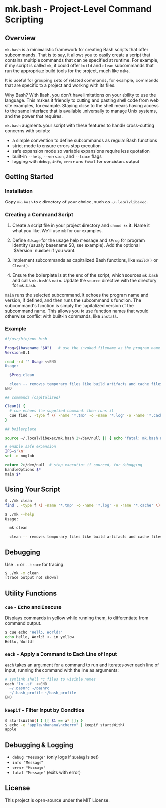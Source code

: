 # mk.bash - Project-Level Command Scripting

## Overview

`mk.bash` is a minimalistic framework for creating Bash scripts that offer subcommands.
That is to say, it allows you to easily create a script that contains multiple commands that
can be specified at runtime.  For example, if my script is called `mk`, it could offer
`build` and `clean` subcommands that run the appropriate build tools for the project, much
like `make`.

It is useful for grouping sets of related commands, for example, commands that are specific
to a project and working with its files.

Why Bash? With Bash, you don't have limitations on your ability to use the language.  This
makes it friendly to cutting and pasting shell code from web site examples, for example.
Staying close to the shell means having access to the same interface that is available
universally to manage Unix systems, and the power that requires.

`mk.bash` augments your script with these features to handle cross-cutting concerns with
scripts:

- a simple convention to define subcommands as regular Bash functions
- strict mode to ensure errors stop execution
- safe expansion mode so variable expansions require less quotation
- built-in `--help`, `--version`, and `--trace` flags
- logging with `debug`, `info`, `error` and `fatal` for consistent output

## Getting Started

### Installation

Copy `mk.bash` to a directory of your choice, such as `~/.local/libexec`.

### Creating a Command Script

1.  Create a script file in your project directory and `chmod +x` it.  Name it what you
    like.  We'll use `mk` for our examples.

3.  Define `$Usage` for the usage help message and `$Prog` for program identity (usually
    basename $0, see example).  Add the optional `$Version` number if you want.

4.  Implement subcommands as capitalized Bash functions, like `Build()` or `Clean()`.

5.  Ensure the boilerplate is at the end of the script, which sources `mk.bash` and calls
    `mk.bash`'s `main`.  Update the `source` directive with the directory for `mk.bash`.

`main` runs the selected subcommand.  It echoes the program name and version, if defined,
and then runs the subcommand's function.  The subcommand's function is simply the
capitalized version of the subcommand name.  This allows you to use function names that
would otherwise conflict with built-in commands, like `install`.

### Example

``` bash
#!/usr/bin/env bash

Prog=$(basename "$0")   # use the invoked filename as the program name
Version=0.1

read -rd '' Usage <<END
Usage:

  $Prog clean

  clean -- removes temporary files like build artifacts and cache files.
END

## commands (capitalized)

Clean() {
  # cue echoes the supplied command, then runs it
  cue find . -type f \( -name '*.tmp' -o -name '*.log' -o -name '*.cache' \) -delete
}

## boilerplate

source ~/.local/libexec/mk.bash 2>/dev/null || { echo 'fatal: mk.bash not found' >&2; exit 128; }

# enable safe expansion
IFS=$'\n'
set -o noglob

return 2>/dev/null  # stop execution if sourced, for debugging
handleOptions $*
main $*
```

## Using Your Script

```bash
$ ./mk clean
find . -type f \( -name '*.tmp' -o -name '*.log' -o -name '*.cache' \) -delete

$ ./mk --help
Usage:

  mk clean

  clean -- removes temporary files like build artifacts and cache files.
```

## Debugging

Use `-x` or `--trace` for tracing.

```bash
$ ./mk -x clean
[trace output not shown]
```

## Utility Functions

### `cue` - Echo and Execute

Displays commands in yellow while running them, to differentiate from command output.

```bash
$ cue echo "Hello, World!"
echo Hello, World! <- in yellow
Hello, World!
```

### `each` - Apply a Command to Each Line of Input

`each` takes an argument for a command to run and iterates over each line of input,
running the command with the line as arguments:

```bash
# symlink shell rc files to visible names
each 'ln -sf' <<END
  ~/.bashrc ~/bashrc
  ~/.bash_profile ~/bash_profile
END
```

### `keepif` - Filter Input by Condition

```bash
$ startsWithA() { [[ $1 == a* ]]; }
$ echo -e "apple\nbanana\ncherry" | keepif startsWithA
apple
```

## Debugging & Logging

- `debug "Message"` (only logs if `$Debug` is set)
- `info "Message"`
- `error "Message"`
- `fatal "Message"` (exits with error)

## License

This project is open-source under the MIT License.
